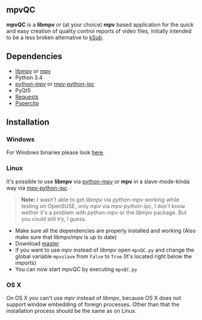 ## mpvQC

**mpvQC** is a **libmpv** or (at your choice) **mpv** based application for the quick and easy creation of quality control reports of video files, initially intended to be a less broken alternative to [kSub](http://dakoworks.ath.cx/projects/ksub).

## Dependencies

- [libmpv](https://github.com/mpv-player/mpv) or [mpv](https://mpv.io/installation/)
- Python 3.4
- [python-mpv](https://github.com/jaseg/python-mpv) or [mpv-python-ipc](https://github.com/siikamiika/mpv-python-ipc)
- PyQt5
- [Requests](https://github.com/kennethreitz/requests)
- [Pyperclip](https://github.com/asweigart/pyperclip)

## Installation

### Windows

For Windows binaries please look [here](https://mpvqc.rekt.cc/download/).

### Linux

It's possible to use **libmpv** via [python-mpv](https://github.com/jaseg/python-mpv) or **mpv** in a slave-mode-kinda way via [mpv-python-ipc](https://github.com/siikamiika/mpv-python-ipc).

> **Note:** I wasn't able to get _libmpv_ via _python-mpv_ working while testing on OpenSUSE, only _mpv_ via _mpv-python-ipc_, I don't know wether it's a problem with _python-mpv_ or the _libmpv_ package. But you could still try, I guess.

- Make sure all the dependencies are properly installed and working (Also make sure that libmpv/mpv is up to date)
- Download [master](https://github.com/Frechdachs/mpvQC/archive/master.zip)
- If you want to use _mpv_ instead of _libmpv_ open `mpvQC.py` and change the global variable `mpvslave` from `False` to `True` (It's located right below the imports)
- You can now start _mpvQC_ by executing `mpvQC.py`

### OS X

On OS X you can't use _mpv_ instead of _libmpv_, because OS X does not support window embedding of foreign processes. Other than that the installation process should be the same as on Linux.

